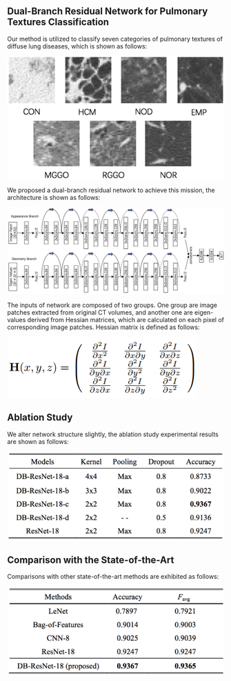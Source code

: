 ## Dual-Branch Residual Network for Pulmonary Textures Classification

Our method is utilized to classify seven categories of pulmonary textures of diffuse lung diseases, which is shown as follows:

![avatar](/fig/texture_example.png)

We proposed a dual-branch residual network to achieve this mission, the architecture is shown as follows:

![avatar](/fig/network_structure.png)

The inputs of network are composed of two groups. One group are image patches extracted from original CT volumes, and another one are eigen-values derived from Hessian matrices, which are calculated on each pixel of corresponding image patches. Hessian matrix is defined as follows:

![avatar](/fig/hessian_matrix.png)

## Ablation Study

We alter network structure slightly, the ablation study experimental results are shown as follows:

![avatar](/fig/ablation.png)

## Comparison with the State-of-the-Art

Comparisons with other state-of-the-art methods are exhibited as follows:

![avatar](/fig/SoA.png)
